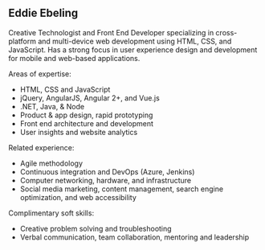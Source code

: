 ## Eddie Ebeling

Creative Technologist and Front End Developer specializing in cross-platform and multi-device web development using HTML, CSS, and JavaScript. Has a strong focus in user experience design and development for mobile and web-based applications.

Areas of expertise:
* HTML, CSS and JavaScript
* jQuery, AngularJS, Angular 2+, and Vue.js
* .NET, Java, & Node
* Product & app design, rapid prototyping
* Front end architecture and development
* User insights and website analytics

Related experience:
* Agile methodology
* Continuous integration and DevOps (Azure, Jenkins)
* Computer networking, hardware, and infrastructure
* Social media marketing, content management, search engine optimization, and web accessibility

Complimentary soft skills:
* Creative problem solving and troubleshooting
* Verbal communication, team collaboration, mentoring and leadership
